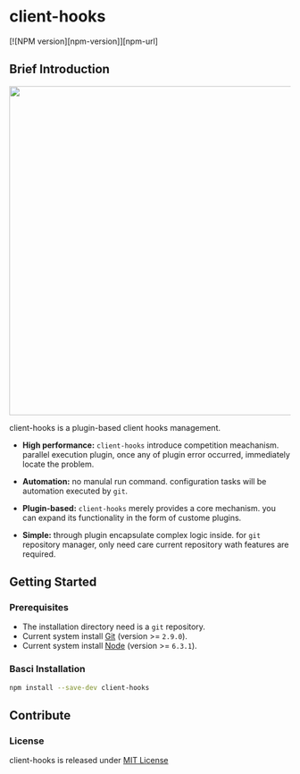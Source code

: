 # client-hooks

[![NPM version][npm-version]][npm-url]
## Brief Introduction

<a href="https://asciinema.org/a/82511" target="_blank"><img src="https://asciinema.org/a/82511.png" width="589"/></a>

client-hooks is a plugin-based client hooks management.

- **High performance:** `client-hooks` introduce competition meachanism.
  parallel execution plugin, once any of plugin error occurred, immediately
  locate the problem.

- **Automation:** no manulal run command. configuration tasks will be automation
  executed by `git`.

- **Plugin-based:** `client-hooks` merely provides a core mechanism. you can
  expand its functionality in the form of custome plugins.

- **Simple:** through plugin encapsulate complex logic inside. for `git`
  repository manager, only need care current repository wath features are
  required.

## Getting Started

### Prerequisites

- The installation directory need is a `git` repository.
- Current system install [Git](https://git-scm.com) (version >= `2.9.0`).
- Current system install [Node](https://nodejs.org) (version >= `6.3.1`).

### Basci Installation

```bash
npm install --save-dev client-hooks
```

## Contribute

### License

client-hooks is released under [MIT License](https://github.com/crux-wild/client-hooks/blob/master/LICENSE)

[npm-image]: https://www.npmjs.com/package/client-hooks
